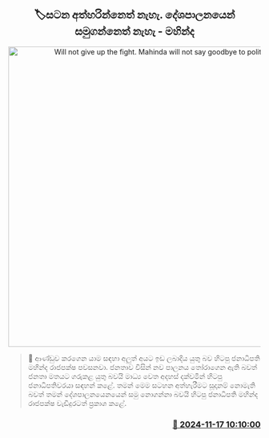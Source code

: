 <p align='center'><b><h2 align='center' title='Will not give up the fight. Mahinda will not say goodbye to politics'>🏷සටන අත්හරින්නෙත් නැහැ. දේශපාලනයෙන් සමුගන්නෙත් නැහැ - මහින්ද </h2></b></p>
<p align='center'><img src='https://helakuru.sgp1.cdn.digitaloceanspaces.com/esana/images/lib/mahinda-rajapaksha-airport.jpg' width='600' alt='Will not give up the fight. Mahinda will not say goodbye to politics'></p>

>📝 ආණ්ඩුව කරගෙන යාම සඳහා අලුත් අයට ඉඩ ලබාදිය යුතු බව හිටපු ජනාධිපති මහින්ද රාජපක්ෂ පවසනවා.
ජනතාව විසින් නව පාලනය තෝරාගෙන ඇති බවත් ජනතා මතයට ගරුකළ යුතු බවයි මාධ්‍ය වෙත අදහස් දක්වමින් හිටපු ජනාධිපතිවරයා සඳහන් කළේ.
තමන් මෙම සටහන අත්හැරීමට සූදානම් නොමැති බවත් තමන් දේශපාලනයෙනයෙන් සමු නොගන්නා බවයි හිටපු ජනාධිපති මහින්ද රාජපක්ෂ වැඩිදුරටත් ප්‍රකාශ කළේ. 


<h3 align='right'><a href='https://www.helakuru.lk/esana/p/105129/'>📅 2024-11-17 10:10:00</a></h3>
